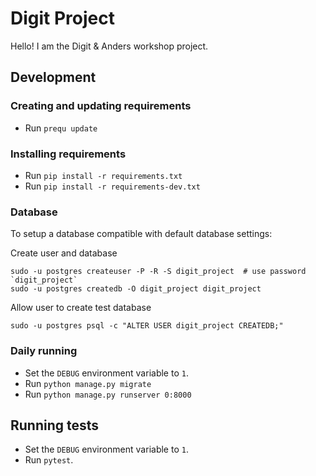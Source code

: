 # Digit Project

Hello! I am the Digit & Anders workshop project.


## Development


### Creating and updating requirements

* Run `prequ update`


### Installing requirements

* Run `pip install -r requirements.txt`
* Run `pip install -r requirements-dev.txt`


### Database

To setup a database compatible with default database settings:

Create user and database

    sudo -u postgres createuser -P -R -S digit_project  # use password `digit_project`
    sudo -u postgres createdb -O digit_project digit_project

Allow user to create test database

    sudo -u postgres psql -c "ALTER USER digit_project CREATEDB;"

### Daily running

* Set the `DEBUG` environment variable to `1`.
* Run `python manage.py migrate`
* Run `python manage.py runserver 0:8000`


## Running tests

* Set the `DEBUG` environment variable to `1`.
* Run `pytest`.
